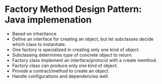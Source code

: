 # Factory Method Design Pattern: Java implemenation
* Based on inheritance 
* Define an interface for creating an object, but let subclasses decide which class to instantiate. 
* One factory is specialized in creating only one kind of object. 
* Subclassing determines type of concrete object to return.  
* Factory class implement an interface/protocol with a create menthod. 
* Factory class can produce only one kind of object. 
* Provide a contract/method to create an object.   
* Handle configurations and dependencies well. 
